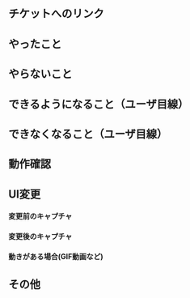 ## チケットへのリンク

<!-- #12 -->

## やったこと

<!-- このプルリクで何をしたのか？ -->

## やらないこと

<!-- このプルリクでやらないことは何か？（あれば。無いなら「無し」でOK）（やらない場合は、いつやるのかを明記する。） -->

## できるようになること（ユーザ目線）

<!-- 何ができるようになるのか？（あれば。無いなら「無し」でOK） -->

## できなくなること（ユーザ目線）

<!-- 何ができなくなるのか？（あれば。無いなら「無し」でOK） -->

## 動作確認

<!-- どのような動作確認を行ったのか？　結果はどうか？ -->

## UI変更
#### 変更前のキャプチャ

#### 変更後のキャプチャ

#### 動きがある場合(GIF動画など)

## その他

<!-- レビュワーへの参考情報（実装上の懸念点や注意点などあれば記載） -->

